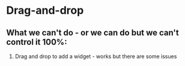 # Drag-and-drop

## What we can't do - or we can do but we can't control it 100%:

1. Drag and drop to add a widget - works but there are some issues
